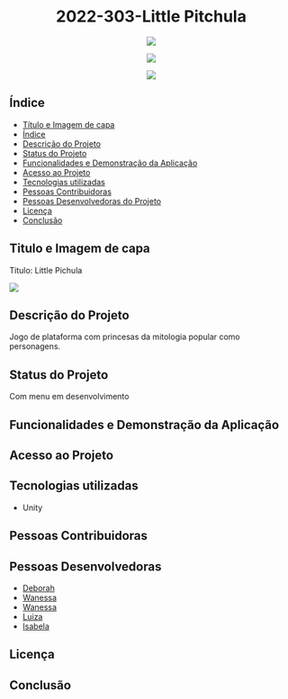 <h1 align="center">2022-303-Little Pitchula</h1>
<p align="center">
<img src="https://img.shields.io/github/issues/TP-Coltec-UFMG/2022-303-KingdomForAll?color=pink"/>
</p>
<p align="center">
<img src="https://img.shields.io/github/forks/TP-Coltec-UFMG/2022-303-KingdomForAll?color=pink"/>
</p>
<p align="center">
<img src="https://img.shields.io/github/stars/TP-Coltec-UFMG/2022-303-KingdomForAll?color=pink"/>
</p>

 <h2>Índice</h2> 

* [Título e Imagem de capa](#Título-e-Imagem-de-capa)
* [Índice](#índice)
* [Descrição do Projeto](#descrição-do-projeto)
* [Status do Projeto](#status-do-Projeto)
* [Funcionalidades e Demonstração da Aplicação](#funcionalidades-e-demonstração-da-aplicação)
* [Acesso ao Projeto](#acesso-ao-projeto)
* [Tecnologias utilizadas](#tecnologias-utilizadas)
* [Pessoas Contribuidoras](#pessoas-contribuidoras)
* [Pessoas Desenvolvedoras do Projeto](#pessoas-desenvolvedoras)
* [Licença](#licença)
* [Conclusão](#conclusão)

<h2 align = "left">Titulo e Imagem de capa</h2>
<p>Titulo: Little Pichula</p>
<img src="littlepichula.pdf">
<h2 align = "left">Descrição do Projeto</h2>
<p>Jogo de plataforma com princesas da mitologia popular como personagens.</p>
<h2 align = "left">Status do Projeto</h2>
<p>Com menu em desenvolvimento</p>
<h2 align = "left">Funcionalidades e Demonstração da Aplicação</h2>
<h2 align = "left">Acesso ao Projeto</h2>
<h2 align = "left">Tecnologias utilizadas</h2>
<ul>
 <li>Unity</li>
</ul>
<h2 align = "left">Pessoas Contribuidoras</h2>
<h2 align = "left">Pessoas Desenvolvedoras</h2>
<ul>
  <li><a href="https://github.com/deblah">Deborah</a></li>
  <li><a href="https://github.com/wanessamarcos">Wanessa</a></li>
  <li><a href="https://github.com/eumariaw">Wanessa</a></li>
 <li><a href="https://github.com/M0SELL1">Luiza</a></li>
 <li><a href="https://github.com/isacccosta">Isabela</a></li>
</ul>
<h2 align = "left">Licença</h2>
<h2 align = "left">Conclusão</h2>
